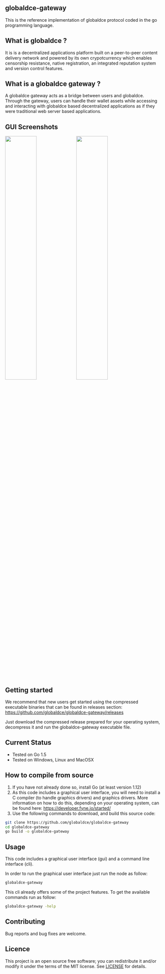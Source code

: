 ## globaldce-gateway
This is the reference implementation of globaldce protocol coded in the go programming language.

## What is globaldce ?
It is is a decentralized applications platform built on a peer-to-peer content delivery network and powered by its own crypotcurrency which enables censorship resistance, native registration, an integrated reputation system and version control features.

## What is a globaldce gateway ?
A globaldce gateway acts as a bridge between users and globaldce. Through the gateway, users can handle their wallet assets while accessing and interacting with globaldce based decentralized applications as if they were traditional web server based applications.

## GUI Screenshots

<p float="left">
<img src="https://github.com/globaldce/globaldce-gateway/blob/main/screenshot1.jpg" width="45%">
<img src="https://github.com/globaldce/globaldce-gateway/blob/main/screenshot2.jpg" width="45%">
</p>

## Getting started
We recommend that new users get started using the compressed executable binaries that can be found in releases section:
https://github.com/globaldce/globaldce-gateway/releases

Just download the compressed release prepared for your operating system, decompress it and run the globaldce-gateway executable file.

## Current Status
+ Tested on Go 1.5
+ Tested on Windows, Linux and MacOSX

## How to compile from source
1. If you have not already done so, install Go (at least version 1.12)
2. As this code includes a graphical user interface, you will need to install a C compiler (to handle graphics drivers) and graphics drivers. More information on how to do this, depending on your operating system, can be found here:
https://developer.fyne.io/started/
3. Use the following commands to download, and build this source code: 
```bash
git clone https://github.com/globaldce/globaldce-gateway
cd globaldce-gateway
go build -o globaldce-gateway
```

## Usage
This code includes a graphical user interface (gui) and a command line interface (cli). 

In order to run the graphical user interface just run the node as follow:
```bash
globaldce-gateway
```

This cli already offers some of the project features. To get the available commands run as follow:
```bash
globaldce-gateway -help
```

## Contributing
Bug reports and bug fixes are welcome.

## Licence
This project is an open source free software; you can redistribute it and/or modify it under the terms of the MIT license.
See [LICENSE](https://github.com/globaldce/globaldce-gateway/blob/main/LICENSE) for details. 
